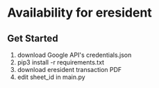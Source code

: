 # Availability for eresident

## Get Started

1) download Google API's credentials.json
2) pip3 install -r requirements.txt
3) download eresident transaction PDF
4) edit sheet_id in main.py
